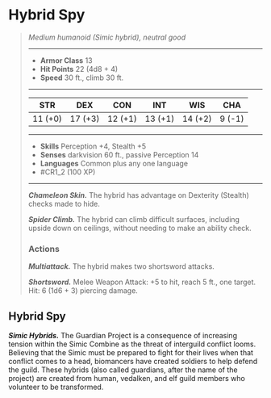 # Hybrid Spy
>*Medium humanoid (Simic hybrid), neutral good*
>___
>- **Armor Class** 13
>- **Hit Points** 22 (4d8 + 4)
>- **Speed** 30 ft., climb 30 ft.
>___
>|STR|DEX|CON|INT|WIS|CHA|
>|:---:|:---:|:---:|:---:|:---:|:---:|
>|11 (+0)|17 (+3)|12 (+1)|13 (+1)|14 (+2)|9 (-1)|
>___
>- **Skills** Perception +4, Stealth +5
>- **Senses** darkvision 60 ft., passive Perception 14
>- **Languages** Common plus any one language
>- #CR1_2 (100 XP)
>___
>***Chameleon Skin.*** The hybrid has advantage on Dexterity (Stealth) checks made to hide.  
>
>***Spider Climb.*** The hybrid can climb difficult surfaces, including upside down on ceilings, without needing to make an ability check.  
>
>### Actions
>***Multiattack.*** The hybrid makes two shortsword attacks.  
>
>***Shortsword.*** Melee Weapon Attack: +5 to hit, reach 5 ft., one target. Hit: 6 (1d6 + 3) piercing damage.

## Hybrid Spy

***Simic Hybrids.*** The Guardian Project is a consequence of increasing tension within the Simic Combine as the threat of interguild conflict looms. Believing that the Simic must be prepared to fight for their lives when that conflict comes to a head, biomancers have created soldiers to help defend the guild. These hybrids (also called guardians, after the name of the project) are created from human, vedalken, and elf guild members who volunteer to be transformed.